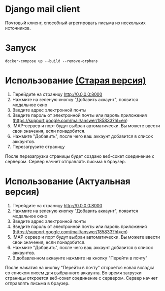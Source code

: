 # Django mail client

Почтовый клиент, способный агрегировать письма из нескольких источников.

# Запуск

`docker-compose up --build --remove-orphans`

# Использование [(Старая версия)](https://github.com/raphaelgolubev/django-mail-client/tree/078b950f7214095e8421da7b4cd8d64bc74f2576)

1. Перейдите на страницу http://0.0.0.0:8000
2. Нажмите на зеленую кнопку "Добавить аккаунт", появится модальное окно
3. Введите адрес электронной почты
4. Введите пароль от электронной почты или пароль приложения (https://support.google.com/mail/answer/185833?hl=en)
5. IMAP-сервер и порт будут выбран автоматически. Вы можете ввести свои значения, если понадобится.
6. Нажмите "Добавить", после чего ваш аккаунт добавится в список аккаунтов.
7. Перезагрузите страницу

После перезагрузки страницы будет создано веб-сокет соединение с сервером. Сервер начнет отправлять письма в браузер.

# Использование (Актуальная версия)

1. Перейдите на страницу http://0.0.0.0:8000
2. Нажмите на зеленую кнопку "Добавить аккаунт", появится модальное окно
3. Введите адрес электронной почты
4. Введите пароль от электронной почты или пароль приложения (https://support.google.com/mail/answer/185833?hl=en)
5. IMAP-сервер и порт будут выбран автоматически. Вы можете ввести свои значения, если понадобится.
6. Нажмите "Добавить", после чего ваш аккаунт добавится в список аккаунтов.
7. В добавленном аккаунте нажмите на кнопку "Перейти в почту"

После нажатия на кнопку "Перейти в почту" откроется новая вкладка со списком писем для выбранного аккаунта. 
Во время загрузки страницы откроется веб-сокет соединение с сервером. Сервер начнет отправлять письма в браузер.